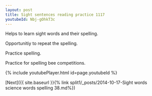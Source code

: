 ```yaml
---
layout: post
title: Sight sentences reading practice 1117
youtubeId: Nbj-gOhkT3c
---
```

 
 
Helps to learn sight words and their spelling.

Opportunitiy to repeat the spelling. 

Practice spelling. 
 
Practice for spelling bee competitions. 
 
{% include youtubePlayer.html id=page.youtubeId %}
 
 

[Next]({{ site.baseurl }}{% link  split1/_posts/2014-10-17-Sight words science words spelling 38.md%})
 

